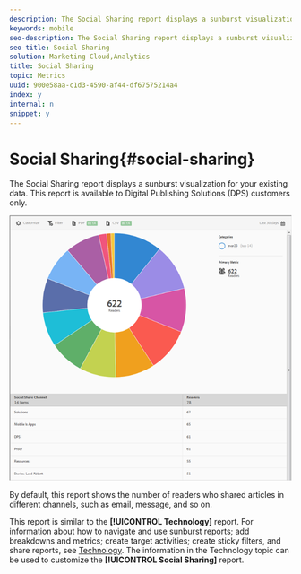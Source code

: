```yaml
---
description: The Social Sharing report displays a sunburst visualization for your existing data. This report is available to Digital Publishing Solutions (DPS) customers only.
keywords: mobile
seo-description: The Social Sharing report displays a sunburst visualization for your existing data. This report is available to Digital Publishing Solutions (DPS) customers only.
seo-title: Social Sharing
solution: Marketing Cloud,Analytics
title: Social Sharing
topic: Metrics
uuid: 900e58aa-c1d3-4590-af44-df67575214a4
index: y
internal: n
snippet: y
---
```


# Social Sharing{#social-sharing}

The Social Sharing report displays a sunburst visualization for your existing data. This report is available to Digital Publishing Solutions (DPS) customers only.

 ![](assets/dps_social_share.png)

By default, this report shows the number of readers who shared articles in different channels, such as email, message, and so on.

This report is similar to the **[!UICONTROL Technology]** report. For information about how to navigate and use sunburst reports; add breakdowns and metrics; create target activities; create sticky filters, and share reports, see [Technology](../usage/reports-technology.md#concept_FA595B66323E47AE8EC785D2184F2951). The information in the Technology topic can be used to customize the **[!UICONTROL Social Sharing]** report. 
